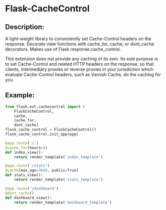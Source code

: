 # Flask-CacheControl

## Description:

A light-weight library to conveniently set Cache-Control
headers on the response. Decorate view functions with
cache_for, cache, or dont_cache decorators. Makes use of
Flask response.cache_control.

This extension does not provide any caching of its own. Its sole
purpose is to set Cache-Control and related HTTP headers on the
response, so that clients, intermediary proxies or reverse proxies
in your jurisdiction which evaluate Cache-Control headers, such as
Varnish Cache, do the caching for you.

## Example:
```python
from flask.ext.cachecontrol import (
    FlaskCacheControl,
    cache,
    cache_for,
    dont_cache)
flask_cache_control = FlaskCacheControl()
flask_cache_control.init_app(app)

@app.route('/')
@cache_for(hours=3)
def index_view():
    return render_template('index_template')

@app.route('/stats')
@cache(max_age=3600, public=True)
def stats_view():
    return render_template('stats_template')

@app.route('/dashboard')
@dont_cache()
def dashboard_view():
    return render_template('dashboard_template')
```
